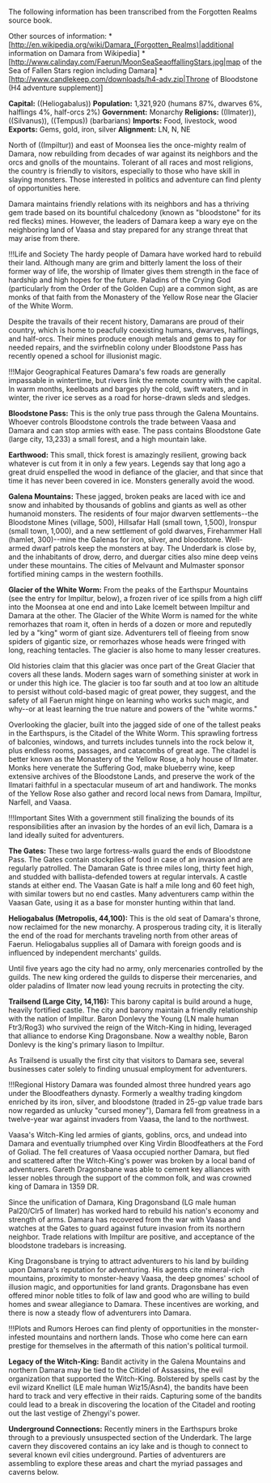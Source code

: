 The following information has been transcribed from the Forgotten Realms source book.

Other sources of information:
*[http://en.wikipedia.org/wiki/Damara_(Forgotten_Realms)|additional information on Damara from Wikipedia]
*[http://www.calinday.com/Faerun/MoonSeaSeaoffallingStars.jpg|map of the Sea of Fallen Stars region including Damara]
*[http://www.candlekeep.com/downloads/h4-adv.zip|Throne of Bloodstone (H4 adventure supplement)]

__Capital:__ ((Heliogabalus))
__Population:__ 1,321,920 (humans 87%, dwarves 6%, halflings 4%, half-orcs 2%)
__Government:__ Monarchy
__Religions:__ ((Ilmater)), ((Silvanus)), ((Tempus)) (barbarians)
__Imports:__ Food, livestock, wood
__Exports:__ Gems, gold, iron, silver
__Alignment:__ LN, N, NE

North of ((Impiltur)) and east of Moonsea lies the once-mighty realm of Damara, now rebuilding from decades of war against its neighbors and the orcs and gnolls of the mountains. Tolerant of all races and most religions, the country is friendly to visitors, especially to those who have skill in slaying monsters. Those interested in politics and adventure can find plenty of opportunities here.

Damara maintains friendly relations with its neighbors and has a thriving gem trade based on its bountiful chalcedony (known as &quot;bloodstone&quot; for its red flecks) mines. However, the leaders of Damara keep a wary eye on the neighboring land of Vaasa and stay prepared for any strange threat that may arise from there.

!!!Life and Society
The hardy people of Damara have worked hard to rebuild their land. Although many are grim and bitterly lament the loss of their former way of life, the worship of Ilmater gives them strength in the face of hardship and high hopes for the future. Paladins of the Crying God (particularly from the Order of the Golden Cup) are a common sight, as are monks of that faith from the Monastery of the Yellow Rose near the Glacier of the White Worm.

Despite the travails of their recent history, Damarans are proud of their country, which is home to peacfully coexisting humans, dwarves, halflings, and half-orcs. Their mines produce enough metals and gems to pay for needed repairs, and the svirfneblin colony under Bloodstone Pass has recently opened a school for illusionist magic.

!!!Major Geographical Features
Damara's few roads are generally impassable in wintertime, but rivers link the remote country with the capital. In warm months, keelboats and barges ply the cold, swift waters, and in winter, the river ice serves as a road for horse-drawn sleds and sledges.

__Bloodstone Pass:__ This is the only true pass through the Galena Mountains. Whoever controls Bloodstone controls the trade between Vaasa and Damara and can stop armies with ease. The pass contains Bloodstone Gate (large city, 13,233) a small forest, and a high mountain lake.

__Earthwood:__ This small, thick forest is amazingly resilient, growing back whatever is cut from it in only a few years. Legends say that long ago a great druid enspelled the wood in defiance of the glacier, and that since that time it has never been covered in ice. Monsters generally avoid the wood.

__Galena Mountains:__ These jagged, broken peaks are laced with ice and snow and inhabited by thousands of goblins and giants as well as other humanoid monsters. The residents of four major dwarven settlements--the Bloodstone Mines (village, 500), Hillsafar Hall (small town, 1,500), Ironspur (small town, 1,000), and a new settlement of gold dwarves, Firehammer Hall (hamlet, 300)--mine the Galenas for iron, silver, and bloodstone. Well-armed dwarf patrols keep the monsters at bay. The Underdark is close by, and the inhabitants of drow, derro, and duergar cities also mine deep veins under these mountains. The cities of Melvaunt and Mulmaster sponsor fortified mining camps in the western foothills.

__Glacier of the White Worm:__ From the peaks of the Earthspur Mountains (see the entry for Impiltur, below), a frozen river of ice spills from a high cliff into the Moonsea at one end and into Lake Icemelt between Impiltur and Damara at the other. The Glacier of the White Worm is named for the white remorhazes that roam it, often in herds of a dozen or more and reputedly led by a &quot;king&quot; worm of giant size. Adventurers tell of fleeing from snow spiders of gigantic size, or remorhazes whose heads were fringed with long, reaching tentacles. The glacier is also home to many lesser creatures.

Old histories claim that this glacier was once part of the Great Glacier that covers all these lands. Modern sages warn of something sinister at work in or under this high ice. The glacier is too far south and at too low an altitude to persist without cold-based magic of great power, they suggest, and the safety of all Faerun might hinge on learning who works such magic, and why--or at least learning the true nature and powers of the &quot;white worms.&quot;

Overlooking the glacier, built into the jagged side of one of the tallest peaks in the Earthspurs, is the Citadel of the White Worm. This sprawling fortress of balconies, windows, and turrets includes tunnels into the rock below it, plus endless rooms, passages, and catacombs of great age. The citadel is better known as the Monastery of the Yellow Rose, a holy house of Ilmater. Monks here venerate the Suffering God, make blueberry wine, keep extensive archives of the Bloodstone Lands, and preserve the work of the Ilmatari faithful in a spectacular museum of art and handiwork. The monks of the Yellow Rose also gather and record local news from Damara, Impiltur, Narfell, and Vaasa.

!!!Important Sites
With a government still finalizing the bounds of its responsibilities after an invasion by the hordes of an evil lich, Damara is a land ideally suited for adventurers.

__The Gates:__ These two large fortress-walls guard the ends of Bloodstone Pass. The Gates contain stockpiles of food in case of an invasion and are regularly patrolled. The Damaran Gate is three miles long, thirty feet high, and studded with ballista-defended towers at regular intervals. A castle stands at either end. The Vaasan Gate is half a mile long and 60 feet high, with similar towers but no end castles. Many adventurers camp within the Vaasan Gate, using it as a base for monster hunting within that land.

__Heliogabalus (Metropolis, 44,100):__ This is the old seat of Damara's throne, now reclaimed for the new monarchy. A prosperous trading city, it is literally the end of the road for merchants traveling north from other areas of Faerun. Heliogabalus supplies all of Damara with foreign goods and is influenced by independent merchants' guilds.

Until five years ago the city had no army, only mercenaries controlled by the guilds. The new king ordered the guilds to disperse their mercenaries, and older paladins of Ilmater now lead young recruits in protecting the city.

__Trailsend (Large City, 14,116):__ This barony capital is build around a huge, heavily fortified castle. The city and barony maintain a friendly relationship with the nation of Impiltur. Baron Donlevy the Young (LN male human Ftr3/Rog3) who survived the reign of the Witch-King in hiding, leveraged that alliance to endorse King Dragonsbane. Now a wealthy noble, Baron Donlevy is the king's primary liason to Impiltur.

As Trailsend is usually the first city that visitors to Damara see, several businesses cater solely to finding unusual employment for adventurers.

!!!Regional History
Damara was founded almost three hundred years ago under the Bloodfeathers dynasty. Formerly a wealthy trading kingdom enriched by its iron, silver, and bloodstone (traded in 25-gp value trade bars now regarded as unlucky &quot;cursed money&quot;), Damara fell from greatness in a twelve-year war against invaders from Vaasa, the land to the northwest.

Vaasa's Witch-King led armies of giants, goblins, orcs, and undead into Damara and eventually triumphed over King Virdin Bloodfeathers at the Ford of Goliad. The fell creatures of Vaasa occupied norther Damara, but fled and scattered after the Witch-King's power was broken by a local band of adventurers. Gareth Dragonsbane was able to cement key alliances with lesser nobles through the support of the common folk, and was crowned king of Damara in 1359 DR.

Since the unification of Damara, King Dragonsband (LG male human Pal20/Clr5 of Ilmater) has worked hard to rebuild his nation's economy and strength of arms. Damara has recovered from the war with Vaasa and watches at the Gates to guard against future invasion from its northern neighbor. Trade relations with Impiltur are positive, and acceptance of the bloodstone tradebars is increasing.

King Dragonsbane is trying to attract adventurers to his land by building upon Damara's reputation for adventuring. His agents cite mineral-rich mountains, proximity to monster-heavy Vaasa, the deep gnomes' school of illusion magic, and opportunities for land grants. Dragonsbane has even offered minor noble titles to folk of law and good who are willing to build homes and swear allegiance to Damara. These incentives are working, and there is now a steady flow of adventurers into Damara.

!!!Plots and Rumors
Heroes can find plenty of opportunities in the monster-infested mountains and northern lands. Those who come here can earn prestige for themselves in the aftermath of this nation's political turmoil.

__Legacy of the Witch-King:__ Bandit activity in the Galena Mountains and northern Damara may be tied to the Citidel of Assassins, the evil organization that supported the Witch-King. Bolstered by spells cast by the evil wizard Knellict (LE male human Wiz15/Asn4), the bandits have been hard to track and very effective in their raids. Capturing some of the bandits could lead to a break in discovering the location of the Citadel and rooting out the last vestige of Zhengyi's power.

__Underground Connections:__ Recently miners in the Earthspurs broke through to a previously unsuspected section of the Underdark. The large cavern they discovered contains an icy lake and is though to connect to several known evil cities underground. Parties of adventurers are assembling to explore these areas and chart the myriad passages and caverns below.


